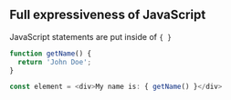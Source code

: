 ## Full expressiveness of JavaScript

JavaScript statements are put inside of `{ }`

```javascript
function getName() {
  return 'John Doe';
}

const element = <div>My name is: { getName() }</div>
```

